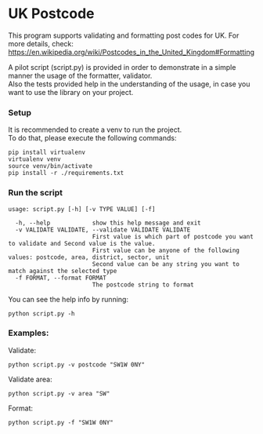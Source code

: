 # UK Postcode
This program supports validating and formatting post codes for UK. 
For more details, check: https://en.wikipedia.org/wiki/Postcodes_in_the_United_Kingdom#Formatting  

A pilot script (script.py) is provided in order to demonstrate in a simple manner the usage of the formatter, validator.  
Also the tests provided help in the understanding of the usage, in case you want to use the library on your project.    

### Setup
It is recommended to create a venv to run the project.  
To do that, please execute the following commands:  
```
pip install virtualenv  
virtualenv venv  
source venv/bin/activate  
pip install -r ./requirements.txt  
```

### Run the script 
    usage: script.py [-h] [-v TYPE VALUE] [-f]  

      -h, --help            show this help message and exit  
      -v VALIDATE VALIDATE, --validate VALIDATE VALIDATE  
                            First value is which part of postcode you want to validate and Second value is the value.  
                            First value can be anyone of the following values: postcode, area, district, sector, unit  
                            Second value can be any string you want to match against the selected type  
      -f FORMAT, --format FORMAT  
                            The postcode string to format  

You can see the help info by running:
```commandline
python script.py -h
```

### Examples:  
Validate:  
```commandline
python script.py -v postcode "SW1W 0NY"
```

Validate area:  
```commandline
python script.py -v area "SW"
```

Format:  
```commandline
python script.py -f "SW1W 0NY"
```

